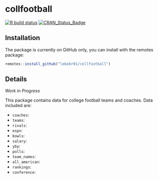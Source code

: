 # collfootball

[![R build status](https://github.com/lebebr01/collfootball/workflows/R-CMD-check/badge.svg)](https://github.com/lebebr01/collfootball/actions?workflow=R-CMD-check)
[![CRAN_Status_Badge](http://www.r-pkg.org/badges/version/collfootball)](https://cran.r-project.org/package=collfootball)

## Installation
The package is currently on GitHub only, you can install with the remotes package:

```r
remotes::install_github("lebebr01/collfootball")
```

## Details

*Work in Progress* 

This package contains data for college football teams and coaches. Data included are:

* `coaches`:
* `teams`:
* `rivals`:
* `espn`: 
* `bowls`:
* `salary`:
* `yby`: 
* `polls`:
* `team_names`:
* `all_american`:
* `rankings`:
* `conference`:

